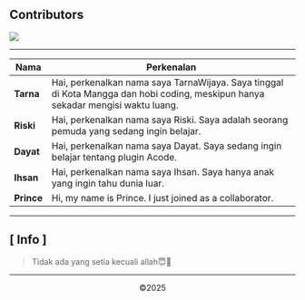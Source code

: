 
## Contributors
<a href="https://github.com/XTarnaWijaya/acode-plugins/graphs/contributors">
  <img src="https://contrib.rocks/image?repo=XTarnaWijaya/acode-plugins" />
</a>

---

| Nama   | Perkenalan |
|--------|-----------|
| **Tarna**  | Hai, perkenalkan nama saya TarnaWijaya. Saya tinggal di Kota Mangga dan hobi coding, meskipun hanya sekadar mengisi waktu luang. |
| **Riski**  | Hai, perkenalkan nama saya Riski. Saya adalah seorang pemuda yang sedang ingin belajar. |
| **Dayat**  | Hai, perkenalkan nama saya Dayat. Saya sedang ingin belajar tentang plugin Acode. |
| **Ihsan**  | Hai, perkenalkan nama saya Ihsan. Saya hanya anak yang ingin tahu dunia luar. |
| **Prince** | Hi, my name is Prince. I just joined as a collaborator. |

---

## [ Info ]

> Tidak ada yang setia kecuali allah😇🙏

---
<div style="text-align: center;">©2025</div>
